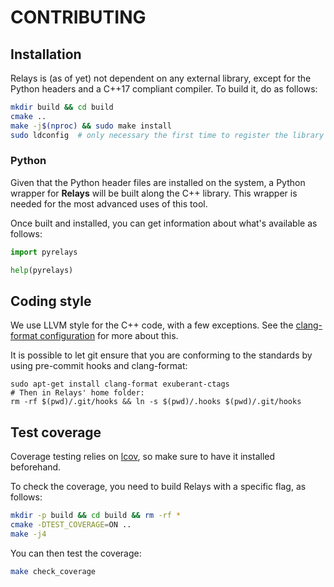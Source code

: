 CONTRIBUTING
============

## Installation

Relays is (as of yet) not dependent on any external library, except for the Python headers and a C++17 compliant compiler. To build it, do as follows:

```bash
mkdir build && cd build
cmake ..
make -j$(nproc) && sudo make install
sudo ldconfig  # only necessary the first time to register the library
```

### Python

Given that the Python header files are installed on the system, a Python wrapper for **Relays** will be built along the C++ library. This wrapper is needed for the most advanced uses of this tool.

Once built and installed, you can get information about what's available as follows:

```python
import pyrelays

help(pyrelays)
```

## Coding style

We use LLVM style for the C++ code, with a few exceptions. See the [clang-format configuration](./.clang-format) for more about this.

It is possible to let git ensure that you are conforming to the standards by using pre-commit hooks and clang-format:
```
sudo apt-get install clang-format exuberant-ctags
# Then in Relays' home folder:
rm -rf $(pwd)/.git/hooks && ln -s $(pwd)/.hooks $(pwd)/.git/hooks
```

## Test coverage

Coverage testing relies on [lcov](http://ltp.sourceforge.net/coverage/lcov.php), so make sure to have it installed beforehand.

To check the coverage, you need to build Relays with a specific flag, as follows:

```bash
mkdir -p build && cd build && rm -rf *
cmake -DTEST_COVERAGE=ON ..
make -j4
```

You can then test the coverage:

```bash
make check_coverage
```
